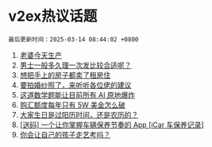 # v2ex热议话题

`最后更新时间：2025-03-14 08:44:02 +0800`

1. [老婆今天生产](https://www.v2ex.com/t/1118101)
1. [男士一般多久理一次发比较合适呢？](https://www.v2ex.com/t/1118023)
1. [想把手上的房子都卖了租房住](https://www.v2ex.com/t/1118024)
1. [要拍婚纱照了，来听听各位佬的建议](https://www.v2ex.com/t/1118043)
1. [这道数学题能让目前所有 AI 原地爆炸](https://www.v2ex.com/t/1118105)
1. [购汇额度每年只有 5W 美金怎么破](https://www.v2ex.com/t/1118038)
1. [大家生日是过阳历时间，还是农历的？](https://www.v2ex.com/t/1118041)
1. [[送码] 一个让你掌握车辆保养节奏的 App [iCar 车保养记录]](https://www.v2ex.com/t/1118078)
1. [你会让自己的孩子走艺考吗？](https://www.v2ex.com/t/1118074)

